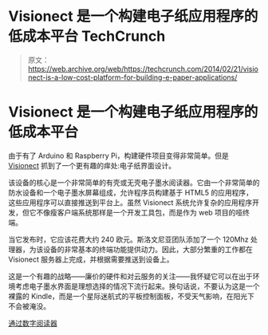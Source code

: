 # Visionect 是一个构建电子纸应用程序的低成本平台 TechCrunch

> 原文：<https://web.archive.org/web/https://techcrunch.com/2014/02/21/visionect-is-a-low-cost-platform-for-building-e-paper-applications/>

# Visionect 是一个构建电子纸应用程序的低成本平台

由于有了 Arduino 和 Raspberry Pi，构建硬件项目变得非常简单。但是 [Visionect](https://web.archive.org/web/20221226010215/http://www.visionect-epaper.com/index1.html?utm_expid=82327565-1.2oQdWtHtST6BKiQ5PLqnhg.1) 抓到了一个更有趣的痒处:电子纸界面设计。

该设备的核心是一个非常简单的有壳或无壳电子墨水阅读器。它由一个非常简单的防水设备和一个电子墨水屏幕组成，允许程序员构建基于 HTML5 的应用程序，这些应用程序可以直接推送到平台上。虽然 Visionect 系统允许复杂的应用程序开发，但它不像瘦客户端系统那样是一个开发工具包，而是作为 web 项目的哑终端。

当它发布时，它应该花费大约 240 欧元。斯洛文尼亚团队添加了一个 120Mhz 处理器，为该设备的非常基本的终端功能提供动力。因此，大部分繁重的工作都在 Visionect 服务器上完成，并根据需要推送到设备上。

这是一个有趣的战略——廉价的硬件和对云服务的关注——我怀疑它可以在出于环境考虑电子墨水界面是理想选择的情况下流行起来。换句话说，不要认为这是一个裸露的 Kindle，而是一个星际迷航式的平板控制面板，不受天气影响，在阳光下不会被淹没。

[通过数字阅读器](https://web.archive.org/web/20221226010215/http://www.the-digital-reader.com/2014/02/03/visionect-launches-new-ereader-development-kit/#.UwfO3nnP6ik)